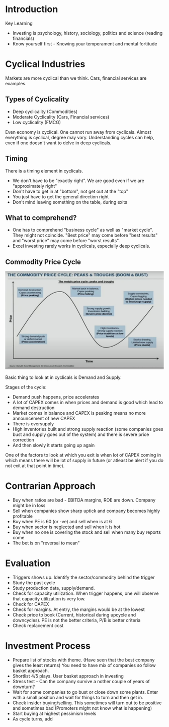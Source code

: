 # Introduction
Key Learning 
- Investing is psychology, history, sociology, politics and science (reading financials)
- Know yourself first - Knowing your temperament and mental fortitude
# Cyclical Industries
Markets are more cyclical than we think. Cars, financial services are examples. 

## Types of Cyclicality
- Deep cyclicality (Commodities)
- Moderate Cyclicality (Cars, Financial services)
- Low cyclicality (FMCG)

Even economy is cyclical. One cannot run away from cyclicals. Almost everything is cyclical, degree may vary. Understanding cycles can help, even if one doesn't want to delve in deep cyclicals.

## Timing
There is a timing element in cyclicals. 
- We don't have to be "exactly right". We are good even if we are "approximately right"
- Don't have to get in at "bottom", not get out at the "top"
- You just have to get the general direction right
- Don't mind leaving something on the table, during exits

## What to comprehend?
- One has to comprehend "business cycle" as well as "market cycle". They might not coincide. "Best price" may come before "best results" and "worst price" may come before "worst results".
- Excel investing rarely works in cyclicals, especially deep cyclicals.

##  Commodity Price Cycle
![Commodity Cycle](https://github.com/hashxim/hconMD/blob/master/work_md/Obsidian/Resources/Commodity%20Cycle.JPG?raw=true)

Basic thing to look at in cyclicals is Demand and Supply. 

Stages of the cycle:
- Demand push happens, price accelerates
- A lot of CAPEX comes in when prices and demand is good which lead to demand destruction
- Market comes in balance and CAPEX is peaking means no more announcement of new CAPEX
- There is oversupply
- High inventories built and strong supply reaction (some companies goes bust and supply goes out of the system) and there is severe price correction
-   And then slowly it starts going up again

One of the factors to look at which you exit is when lot of CAPEX coming in which means there will be lot of supply in future (or atleast be alert if you do not exit at that point in time). 

# Contrarian Approach 
- Buy when ratios are bad - EBITDA margins, ROE are down. Company might be in loss
- Sell when companies show sharp uptick and company becomes highly profitable
- Buy when PE is 60 (or -ve) and sell when is at 6
- Buy when sector is neglected and sell when it is hot
- Buy when no one is covering the stock and sell when many buy reports come
- The bet is on "reversal to mean"

# Evaluation
- Triggers shows up. Identify the sector/commodity behind the trigger
- Study the past cycle
- Study production data, supply/demand. 
- Check for capacity utilization. When trigger happens, one will observe that capacity utilization is very low.
- Check for CAPEX 
- Check for margins. At entry, the margins would be at the lowest
- Check price to book (Current, historical during upcycle and downcycles). PE is not the better criteria, P/B is better criteria
- Check replacement cost 

# Investment Process
- Prepare list of stocks with theme. (Have seen that the best company gives the least returns) You  need to have mix of companies so follow basket approach.
- Shortlist 4/5 plays. User basket approach in investing
- Stress test - Can the company survive a	nother couple of years of downturn?
- Wait for some companies to go bust or close down some plants. Enter with a small position and wait for things to turn and then get in. 
- Check insider buying/selling. This sometimes will turn out to be positive and sometimes bad (Promoters might not know what is happening) 
- Start buying at highest pessimism levels
- As cycle turns, add
<!--stackedit_data:
eyJoaXN0b3J5IjpbLTc2MTA5MzA5OCwtNzQ2MDQzODA0LC0xMT
g5MzAxMDIzXX0=
-->